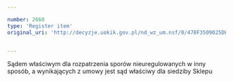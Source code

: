```yaml
---

number: 2660
type: 'Register item'
original_uri: 'http://decyzje.uokik.gov.pl/nd_wz_um.nsf/0/478F3509025DBEEDC125792E0044ABC4?OpenDocument'


---
```


Sądem właściwym dla rozpatrzenia sporów nieuregulowanych w inny sposób, a wynikających z umowy jest sąd właściwy dla siedziby Sklepu
